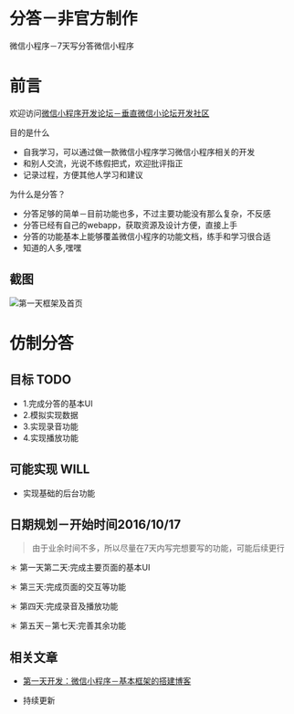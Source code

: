 

# 分答－非官方制作

微信小程序－7天写分答微信小程序

# 前言

欢迎访问[微信小程序开发论坛－垂直微信小论坛开发社区](http://www.100txy.com/)




目的是什么

* 自我学习，可以通过做一款微信小程序学习微信小程序相关的开发
* 和别人交流，光说不练假把式，欢迎批评指正
* 记录过程，方便其他人学习和建议

为什么是分答？

* 分答足够的简单－目前功能也多，不过主要功能没有那么复杂，不反感
* 分答已经有自己的webapp，获取资源及设计方便，直接上手
* 分答的功能基本上能够覆盖微信小程序的功能文档，练手和学习很合适
* 知道的人多,嘿嘿



## 截图

![第一天框架及首页](screenshoot/fenda1.gif)


# 仿制分答

## 目标 TODO

* 1.完成分答的基本UI
* 2.模拟实现数据
* 3.实现录音功能
* 4.实现播放功能


## 可能实现 WILL

* 实现基础的后台功能

## 日期规划－开始时间2016/10/17

> 由于业余时间不多，所以尽量在7天内写完想要写的功能，可能后续更行

＊ 第一天第二天:完成主要页面的基本UI

＊ 第三天:完成页面的交互等功能

＊ 第四天:完成录音及播放功能

＊ 第五天－第七天:完善其余功能

## 相关文章

 * [第一天开发：微信小程序－基本框架的搭建博客](http://www.100txy.com)

 * 持续更新

